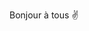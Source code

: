 Bonjour à tous ✌️



<!--
**dieynebafofana/dieynebafofana** is a ✨ _special_ ✨ repository because its `README.md` (this file) appears on your GitHub profile.

Here are some ideas to get you started:

Je m'appelle Dieyneba, j'ai choisi de me reconvertir dans le développement web, qui est un domaine qui m'a toujours intéréssée. J'ai pu faire une formation  professionnelle ou j'ai pu développer les compétences suivantes :


![image](https://user-images.githubusercontent.com/94062526/216983904-4ec85c6a-95de-4bb1-9cff-653f4f80712a.png)



- 🔭 I’m currently working on ...
- 🌱 I’m currently learning ...
- 👯 I’m looking to collaborate on ...
- 🤔 I’m looking for help with ...
- 💬 Ask me about ...
- 📫 How to reach me: ...
- 😄 Pronouns: ...
- ⚡ Fun fact: ...
-->
